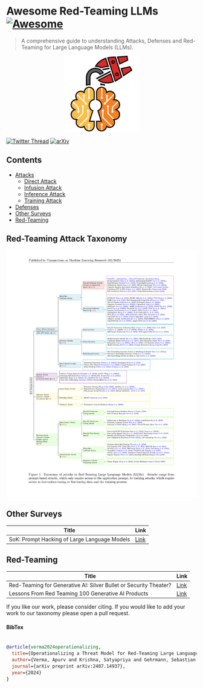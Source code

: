# Awesome Red-Teaming LLMs [![Awesome](https://awesome.re/badge.svg)](https://awesome.re)
> A comprehensive guide to understanding Attacks, Defenses and Red-Teaming for Large Language Models (LLMs).

<div align="center">
	<img width="200" height="200" src="LockColorLine300x.png" alt="Red-Teaming LLMs">
<br>
</div>

[![Twitter Thread](https://img.shields.io/badge/Thread-000000?style=for-the-badge&logo=X&logoColor=white)](https://twitter.com/verma_apurv5/status/1815751139729519011)
[![arXiv](https://img.shields.io/badge/arXiv-2404.09562-b31b1b?style=for-the-badge&logo=arXiv&logoColor=white)](https://arxiv.org/pdf/2407.14937)


## Contents
- [Attacks](Attacks.md)
  - [Direct Attack](Attacks.md#direct-attack)
  - [Infusion Attack](Attacks.md#infusion-attack)
  - [Inference Attack](Attacks.md#inference-attack)
  - [Training Attack](Attacks.md#training-attack)
- [Defenses](Defenses.md)
- [Other Surveys](#other-surveys)
- [Red-Teaming](#red-teaming)

## Red-Teaming Attack Taxonomy
![Taxonomy](taxonomy.png)


## Other Surveys
| Title | Link |
|-------|------|
| SoK: Prompt Hacking of Large Language Models | [Link](https://www.semanticscholar.org/paper/SoK%3A-Prompt-Hacking-of-Large-Language-Models-Rababah-Wu/9259d06eeaae42b05ad22ba76f0a1cbb216ad63a) |


## Red-Teaming
| Title | Link |
|-------|------|
| Red-Teaming for Generative AI: Silver Bullet or Security Theater? | [Link](https://ojs.aaai.org/index.php/AIES/article/view/31647) |
| Lessons From Red Teaming 100 Generative AI Products | [Link](https://arxiv.org/abs/2501.07238) |

If you like our work, please consider citing. If you would like to add your work to our taxonomy please open a pull request.

#### BibTex
```bibtex

@article{verma2024operationalizing,
  title={Operationalizing a Threat Model for Red-Teaming Large Language Models (LLMs)},
  author={Verma, Apurv and Krishna, Satyapriya and Gehrmann, Sebastian and Seshadri, Madhavan and Pradhan, Anu and Ault, Tom and Barrett, Leslie and Rabinowitz, David and Doucette, John and Phan, NhatHai},
  journal={arXiv preprint arXiv:2407.14937},
  year={2024}
}
```

